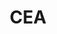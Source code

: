 ---
images: ["vilapinto.jpg"]
images-half: [vilaiphone.png"]
work: "UI design, Visual Identity, Logo Design, Reponsive Design, HTML & CSS and Ruby code."
title: "CEA"
desc: "Instuticional website for Centro de Educação Ambiental. Contains information about the institution, projects, initiatives, testemuniais, videos, donation and contact."
website: "http://ceavilapinto.org.br"
category: project
class: "first"
---